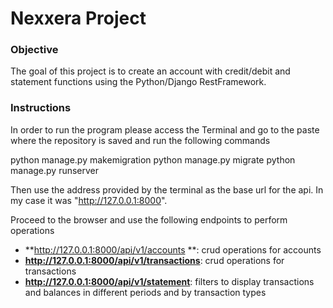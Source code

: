 # Nexxera Project 

### Objective

The goal of this project is to create an account with credit/debit and statement functions using the Python/Django RestFramework.

### Instructions 

In order to run the program please access the Terminal and go to the paste where the repository is saved and run the following commands 

python manage.py makemigration 
python manage.py migrate 
python manage.py runserver

Then use the address provided by the terminal as the base url for the api. In my case it was "http://127.0.0.1:8000".

Proceed to the browser and use the following endpoints to perform operations 

* **http://127.0.0.1:8000/api/v1/accounts **: crud operations for accounts
* **http://127.0.0.1:8000/api/v1/transactions**: crud operations for transactions
* **http://127.0.0.1:8000/api/v1/statement**: filters to display transactions and balances in different periods and by transaction types


